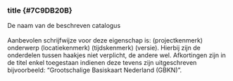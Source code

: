### title {#7C9DB20B}
De naam van de beschreven catalogus
<br/>
<br/>
Aanbevolen schrijfwijze voor deze eigenschap is: (projectkenmerk) onderwerp (locatiekenmerk) (tijdskenmerk) (versie). Hierbij zijn de onderdelen tussen haakjes niet verplicht, de andere wel. Afkortingen zijn in de titel enkel toegestaan indienen deze tevens zijn uitgeschreven bijvoorbeeld: “Grootschalige Basiskaart Nederland (GBKN)”.
